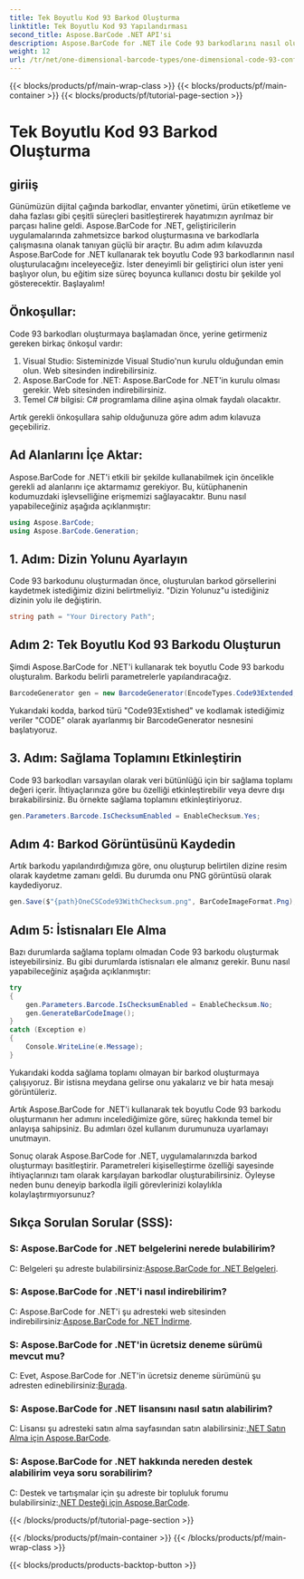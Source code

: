 ```yaml
---
title: Tek Boyutlu Kod 93 Barkod Oluşturma
linktitle: Tek Boyutlu Kod 93 Yapılandırması
second_title: Aspose.BarCode .NET API'si
description: Aspose.BarCode for .NET ile Code 93 barkodlarını nasıl oluşturacağınızı öğrenin. Barkod oluşturma için adım adım kılavuz.
weight: 12
url: /tr/net/one-dimensional-barcode-types/one-dimensional-code-93-configuration/
---
```


{{< blocks/products/pf/main-wrap-class >}}
{{< blocks/products/pf/main-container >}}
{{< blocks/products/pf/tutorial-page-section >}}

# Tek Boyutlu Kod 93 Barkod Oluşturma


## giriiş

Günümüzün dijital çağında barkodlar, envanter yönetimi, ürün etiketleme ve daha fazlası gibi çeşitli süreçleri basitleştirerek hayatımızın ayrılmaz bir parçası haline geldi. Aspose.BarCode for .NET, geliştiricilerin uygulamalarında zahmetsizce barkod oluşturmasına ve barkodlarla çalışmasına olanak tanıyan güçlü bir araçtır. Bu adım adım kılavuzda Aspose.BarCode for .NET kullanarak tek boyutlu Code 93 barkodlarının nasıl oluşturulacağını inceleyeceğiz. İster deneyimli bir geliştirici olun ister yeni başlıyor olun, bu eğitim size süreç boyunca kullanıcı dostu bir şekilde yol gösterecektir. Başlayalım!

## Önkoşullar:

Code 93 barkodları oluşturmaya başlamadan önce, yerine getirmeniz gereken birkaç önkoşul vardır:
1. Visual Studio: Sisteminizde Visual Studio'nun kurulu olduğundan emin olun. Web sitesinden indirebilirsiniz.
2. Aspose.BarCode for .NET: Aspose.BarCode for .NET'in kurulu olması gerekir. Web sitesinden indirebilirsiniz.
3. Temel C# bilgisi: C# programlama diline aşina olmak faydalı olacaktır.

Artık gerekli önkoşullara sahip olduğunuza göre adım adım kılavuza geçebiliriz.

## Ad Alanlarını İçe Aktar:

Aspose.BarCode for .NET'i etkili bir şekilde kullanabilmek için öncelikle gerekli ad alanlarını içe aktarmamız gerekiyor. Bu, kütüphanenin kodumuzdaki işlevselliğine erişmemizi sağlayacaktır. Bunu nasıl yapabileceğiniz aşağıda açıklanmıştır:

```csharp
using Aspose.BarCode;
using Aspose.BarCode.Generation;
```

## 1. Adım: Dizin Yolunu Ayarlayın

Code 93 barkodunu oluşturmadan önce, oluşturulan barkod görsellerini kaydetmek istediğimiz dizini belirtmeliyiz. "Dizin Yolunuz"u istediğiniz dizinin yolu ile değiştirin.

```csharp
string path = "Your Directory Path";
```

## Adım 2: Tek Boyutlu Kod 93 Barkodu Oluşturun

Şimdi Aspose.BarCode for .NET'i kullanarak tek boyutlu Code 93 barkodu oluşturalım. Barkodu belirli parametrelerle yapılandıracağız.

```csharp
BarcodeGenerator gen = new BarcodeGenerator(EncodeTypes.Code93Extended, "CODE");
```

Yukarıdaki kodda, barkod türü "Code93Extished" ve kodlamak istediğimiz veriler "CODE" olarak ayarlanmış bir BarcodeGenerator nesnesini başlatıyoruz.

## 3. Adım: Sağlama Toplamını Etkinleştirin

Code 93 barkodları varsayılan olarak veri bütünlüğü için bir sağlama toplamı değeri içerir. İhtiyaçlarınıza göre bu özelliği etkinleştirebilir veya devre dışı bırakabilirsiniz. Bu örnekte sağlama toplamını etkinleştiriyoruz.

```csharp
gen.Parameters.Barcode.IsChecksumEnabled = EnableChecksum.Yes;
```

## Adım 4: Barkod Görüntüsünü Kaydedin

Artık barkodu yapılandırdığımıza göre, onu oluşturup belirtilen dizine resim olarak kaydetme zamanı geldi. Bu durumda onu PNG görüntüsü olarak kaydediyoruz.

```csharp
gen.Save($"{path}OneCSCode93WithChecksum.png", BarCodeImageFormat.Png);
```

## Adım 5: İstisnaları Ele Alma

Bazı durumlarda sağlama toplamı olmadan Code 93 barkodu oluşturmak isteyebilirsiniz. Bu gibi durumlarda istisnaları ele almanız gerekir. Bunu nasıl yapabileceğiniz aşağıda açıklanmıştır:

```csharp
try
{
    gen.Parameters.Barcode.IsChecksumEnabled = EnableChecksum.No;
    gen.GenerateBarCodeImage();
}
catch (Exception e)
{
    Console.WriteLine(e.Message);
}
```

Yukarıdaki kodda sağlama toplamı olmayan bir barkod oluşturmaya çalışıyoruz. Bir istisna meydana gelirse onu yakalarız ve bir hata mesajı görüntüleriz.

Artık Aspose.BarCode for .NET'i kullanarak tek boyutlu Code 93 barkodu oluşturmanın her adımını incelediğimize göre, süreç hakkında temel bir anlayışa sahipsiniz. Bu adımları özel kullanım durumunuza uyarlamayı unutmayın.

Sonuç olarak Aspose.BarCode for .NET, uygulamalarınızda barkod oluşturmayı basitleştirir. Parametreleri kişiselleştirme özelliği sayesinde ihtiyaçlarınızı tam olarak karşılayan barkodlar oluşturabilirsiniz. Öyleyse neden bunu deneyip barkodla ilgili görevlerinizi kolaylıkla kolaylaştırmıyorsunuz?

## Sıkça Sorulan Sorular (SSS):

### S: Aspose.BarCode for .NET belgelerini nerede bulabilirim?
 C: Belgeleri şu adreste bulabilirsiniz:[Aspose.BarCode for .NET Belgeleri](https://reference.aspose.com/barcode/net/).

### S: Aspose.BarCode for .NET'i nasıl indirebilirim?
 C: Aspose.BarCode for .NET'i şu adresteki web sitesinden indirebilirsiniz:[Aspose.BarCode for .NET İndirme](https://releases.aspose.com/barcode/net/).

### S: Aspose.BarCode for .NET'in ücretsiz deneme sürümü mevcut mu?
 C: Evet, Aspose.BarCode for .NET'in ücretsiz deneme sürümünü şu adresten edinebilirsiniz:[Burada](https://releases.aspose.com/).

### S: Aspose.BarCode for .NET lisansını nasıl satın alabilirim?
 C: Lisansı şu adresteki satın alma sayfasından satın alabilirsiniz:[.NET Satın Alma için Aspose.BarCode](https://purchase.aspose.com/buy).

### S: Aspose.BarCode for .NET hakkında nereden destek alabilirim veya soru sorabilirim?
 C: Destek ve tartışmalar için şu adreste bir topluluk forumu bulabilirsiniz:[.NET Desteği için Aspose.BarCode](https://forum.aspose.com/c/barcode/13).

{{< /blocks/products/pf/tutorial-page-section >}}

{{< /blocks/products/pf/main-container >}}
{{< /blocks/products/pf/main-wrap-class >}}

{{< blocks/products/products-backtop-button >}}
